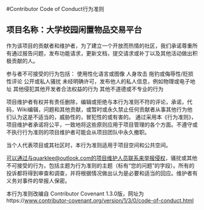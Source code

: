#Contributor Code of Conduct行为准则

## 项目名称：大学校园闲置物品交易平台

作为该项目的贡献者和维护者，为了建立一个开放而热情的社区，我们承诺尊重所有通过报告问题，发布功能请求，更新文档，提交请求或补丁以及其他活动做出积极贡献的人。

参与者不可接受的行为包括：
使用性化语言或图像
人身攻击
拖钓或侮辱性/贬损性评论
公开或私人骚扰
未经明确许可，发布他人的私人信息，例如物理或电子地址
其他侵犯其他开发者合法权益的行为
其他不道德或不专业的行为

项目维护者有权并有责任删除，编辑或拒绝与本行为准则不符的评论，承诺，代码，Wiki编辑，问题和其他贡献，或暂时或永久禁止任何贡献者从事其他行为他们认为这是不适当的，威胁性的，冒犯性的或有害的。
通过采用本《行为准则》，项目维护者承诺将公平，一致地将这些原则应用于项目管理的各个方面。不遵守或不执行行为准则的项目维护者可能会从项目团队中永久撤职。

当个人代表项目或其社区时，本行为准则适用于项目空间和公共空间。

可以通过与quarklee@outlook.com的项目维护人员联系来举报侵权，骚扰或其他不可接受的行为，包括主题为行为准则的主题（标有“您的问题”的字段）。所有的投诉都将得到审查和调查，并将根据情况做出认为是必要和适当的回应。维护者有义务对事件的举报人保密。

本行为准则改编自 Contributor Covenant 1.3.0版，网址为https://www.contributor-covenant.org/version/1/3/0/code-of-conduct.html